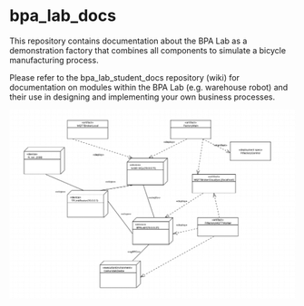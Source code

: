 # bpa_lab_docs
This repository contains documentation about the BPA Lab as a demonstration factory that combines all components to simulate a bicycle manufacturing process.

Please refer to the bpa_lab_student_docs repository (wiki) for documentation on modules within the BPA Lab (e.g. warehouse robot) and their use in designing and implementing your own business processes. 

![deployment](BPALABDeploymentDiagram.png "Deployment")
